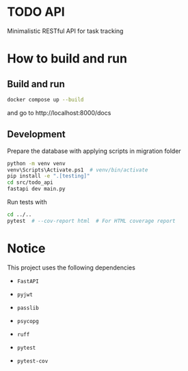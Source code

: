 # TODO API

Minimalistic RESTful API for task tracking

# How to build and run

## Build and run

```bash
docker compose up --build
```

and go to http://localhost:8000/docs

## Development

Prepare the database with applying scripts in migration folder

```bash
python -m venv venv
venv\Scripts\Activate.ps1  # venv/bin/activate
pip install -e ".[testing]"
cd src/todo_api
fastapi dev main.py
```

Run tests with 

```bash
cd ../..
pytest  # --cov-report html  # For HTML coverage report
```

# Notice

This project uses the following dependencies
- `FastAPI`
- `pyjwt`
- `passlib`
- `psycopg`

- `ruff`
- `pytest`
- `pytest-cov`
